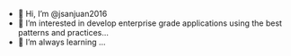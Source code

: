 - 👋 Hi, I’m @jsanjuan2016
- 👀 I’m interested in develop enterprise grade applications using the best patterns and practices...
- 🌱 I’m always learning ...

<!---
jsanjuan2016/jsanjuan2016 is a ✨ special ✨ repository because its `README.md` (this file) appears on your GitHub profile.
You can click the Preview link to take a look at your changes.
--->
